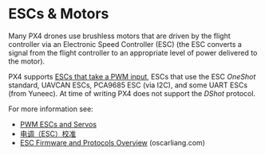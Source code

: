 # ESCs & Motors

Many PX4 drones use brushless motors that are driven by the flight controller via an Electronic Speed Controller (ESC) (the ESC converts a signal from the flight controller to an appropriate level of power delivered to the motor).

PX4 supports [ESCs that take a PWM input](../peripherals/pwm_escs_and_servo.md), ESCs that use the ESC *OneShot* standard, UAVCAN ESCs, PCA9685 ESC (via I2C), and some UART ESCs (from Yuneec). At time of writing PX4 does not support the *DShot* protocol.

For more information see:

* [PWM ESCs and Servos](../peripherals/pwm_escs_and_servo.md)
* [电调（ESC）校准](../advanced_config/esc_calibration.md)
* [ESC Firmware and Protocols Overview](https://oscarliang.com/esc-firmware-protocols/) (oscarliang.com)